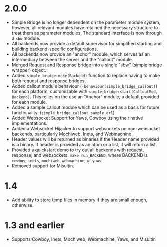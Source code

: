 # 2.0.0

* Simple Bridge is no longer dependent on the parameter module system, however,
  all relevant modules have retained the necessary structure to treat them as
  parameter modules. The standard interface is now through a `sbw` module.
* All backends now provide a default supervisor for simplified starting and
  building backend-specific configurations.
* All backends now provide an "anchor" module, which serves as an intermediary
  between the server and the "callout" module.
* Merged Request and Response bridge into a single "sbw" (simple bridge
  wrapper) object.
* Added `simple_bridge:make(Backend)` function to replace having to make both
  request and response bridges.
* Added callout module behaviour (`-behaviour(simple_bridge_callout)`) for each
  platform, customizable with `simple_bridge:start(CalloutMod, Backend)`. This
  relies on the use an "Anchor" module, a default provided for each module.
* Added a sample callout module which can be used as a basis for future
  functionality. (`simple_bridge_callout_sample.erl`)
* Added Websocket Support for Yaws, Cowboy using their native implementations.
* Added a Websocket Hijacker to support websockets on non-websocket backends,
  particularly Mochiweb, Inets, and Webmachine.
* Header values will be returned as binaries if the Header name provided is a
  binary. If header is provided as an atom or a list, it will return a list.
* Provided a quickstart demo to try out all backends with request, response,
  and websockets. `make run_BACKEND`, where BACKEND is `cowboy`, `inets`,
  `mochiweb`, `webmachine`, or `yaws`
* Removed support for Misultin.

# 1.4

* Add ability to store temp files in memory if they are small enough,
  otherwise.

# 1.3 and earlier

* Supports Cowboy, Inets, Mochiweb, Webmachine, Yaws, and Misultin

